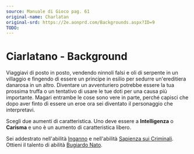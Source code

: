 ```yaml
---
source: Manuale di Gioco pag. 61
original-name: Charlatan
original-srd: https://2e.aonprd.com/Backgrounds.aspx?ID=9
TODO:
---
```


# Ciarlatano - Background

Viaggiavi di posto in posto, vendendo ninnoli falsi e oli di serpente in un
villaggio e fingendo di essere un principe in esilio per sedurre un'ereditiera
danarosa in un altro. Diventare un avventuriero potrebbe essere la tua prossima
truffa o un tentativo di usare le tue doti per una causa più importante. Magari
entrambe le cose sono vere in parte, perché capisci che dopo aver finto dì
essere un eroe ora sei diventato il personaggio che interpretavi.

Scegli due aumenti di caratteristica. Uno deve essere a **Intelligenza** o
**Carisma** e uno è un aumento di caratteristica libero.

Sei addestrato nell'abilità [Inganno](/abilita/inganno) e nell'abilità
[Sapienza sui Criminali](/abilita/sapienza). Ottieni il talento di abilità
[Bugiardo Nato](/talenti/generici/bugiardo-nato).
